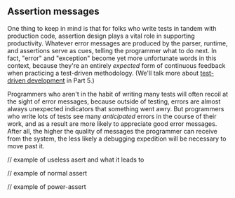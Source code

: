## Assertion messages

One thing to keep in mind is that for folks who write tests in tandem with
production code, assertion design plays a vital role in supporting productivity.
Whatever error messages are produced by the parser, runtime, and assertions
serve as cues, telling the programmer what to do next. In fact, "error" and
"exception" become yet more unfortunate words in this context, because they're
an entirely _expected_ form of continuous feedback when practicing a test-driven
methodology. (We'll talk more about [test-driven
development](../part-5-which-workflow/tdd.md) in Part 5.)

Programmers who aren't in the habit of writing many tests will often recoil at
the sight of error messages, because outside of testing, errors are almost
always unexpected indicators that something went awry. But programmers who write
lots of tests see many _anticipated_ errors in the course of their work, and as
a result are more likely to appreciate good error messages. After all,
the higher the quality of messages the programmer can receive from the system,
the less likely a debugging expedition will be necessary to move past it.

// example of useless asert and what it leads to


// example of normal assert

// example of power-assert


